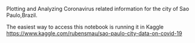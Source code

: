Plotting and Analyzing Coronavirus related information for the city of Sao Paulo,Brazil.

The easiest way to access this notebook is running it in Kaggle https://www.kaggle.com/rubensmau/sao-paulo-city-data-on-covid-19
